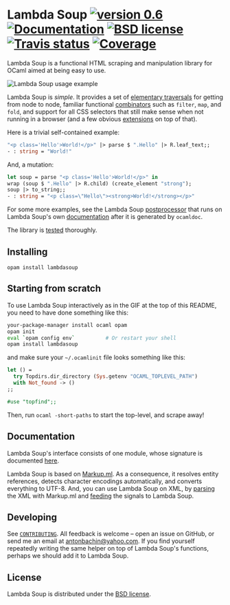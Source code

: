 # Lambda Soup [![version 0.6][version]][releases] [![Documentation][doc-img]][docs] [![BSD license][license-img]][license] [![Travis status][travis-img]][travis] [![Coverage][coveralls-img]][coveralls]

[version]:     https://img.shields.io/badge/version-0.6-blue.svg
[doc-img]:     https://img.shields.io/badge/docs-online-blue.svg
[license-img]: https://img.shields.io/badge/license-BSD-blue.svg
[travis]:      https://travis-ci.org/aantron/lambda-soup/branches
[travis-img]:  https://img.shields.io/travis/aantron/lambda-soup/master.svg
[coveralls]:     https://coveralls.io/github/aantron/lambda-soup?branch=master
[coveralls-img]: https://img.shields.io/coveralls/aantron/lambda-soup/master.svg

Lambda Soup is a functional HTML scraping and manipulation library for OCaml
aimed at being easy to use.

![Lambda Soup usage example][sample]

[sample]: https://raw.githubusercontent.com/aantron/lambda-soup/master/docs/sample.gif

Lambda Soup is *simple*. It provides a set of
[elementary traversals][traversals] for getting from node to node, familiar
functional [combinators][combinators] such as `filter`, `map`, and `fold`, and
support for all CSS selectors that still make sense when not running in a
browser (and a few obvious [extensions][extracss] on top of that).

Here is a trivial self-contained example:

```ocaml
"<p class='Hello'>World!</p>" |> parse $ ".Hello" |> R.leaf_text;;
- : string = "World!"
```

And, a mutation:

```ocaml
let soup = parse "<p class='Hello'>World!</p>" in
wrap (soup $ ".Hello" |> R.child) (create_element "strong");
soup |> to_string;;
- : string = "<p class=\"Hello\"><strong>World!</strong></p>"
```

For some more examples, see the Lambda Soup [postprocessor][postprocess] that
runs on Lambda Soup's own [documentation][docs] after it is generated by
`ocamldoc`.

The library is [tested][tests] thoroughly.

## Installing

    opam install lambdasoup

[contributing-install]: https://github.com/aantron/lambda-soup/blob/master/docs/CONTRIBUTING.md#developing

## Starting from scratch

To use Lambda Soup interactively as in the GIF at the top of this README, you
need to have done something like this:

```sh
your-package-manager install ocaml opam
opam init
eval `opam config env`          # Or restart your shell
opam install lambdasoup
```

and make sure your `~/.ocamlinit` file looks something like this:

```ocaml
let () =
  try Topdirs.dir_directory (Sys.getenv "OCAML_TOPLEVEL_PATH")
  with Not_found -> ()
;;

#use "topfind";;
```

Then, run `ocaml -short-paths` to start the top-level, and scrape away!

## Documentation

Lambda Soup's interface consists of one module, whose signature is documented
[here][docs].

Lambda Soup is based on [Markup.ml][markupml]. As a consequence, it resolves
entity references, detects character encodings automatically, and converts
everything to UTF-8. And, you can use Lambda Soup on XML, by
[parsing][parse_xml] the XML with Markup.ml and [feeding][from_signals] the
signals to Lambda Soup.

[parse_xml]:    http://aantron.github.io/markup.ml/#VALparse_xml
[from_signals]: http://aantron.github.io/lambda-soup/#2_Parsingsignals

## Developing

See [`CONTRIBUTING`][contributing]. All feedback is welcome – open an issue on
GitHub, or send me an email at [antonbachin@yahoo.com][email]. If you find
yourself repeatedly writing the same helper on top of Lambda Soup's functions,
perhaps we should add it to Lambda Soup.

## License

Lambda Soup is distributed under the [BSD license][license].

[docs]:         http://aantron.github.io/lambda-soup
[postprocess]:  https://github.com/aantron/lambda-soup/blob/master/docs/postprocess.ml
[tests]:        https://github.com/aantron/lambda-soup/blob/master/test/test.ml
[contributing]: https://github.com/aantron/lambda-soup/blob/master/docs/CONTRIBUTING.md
[email]:        mailto:antonbachin@yahoo.com
[license]:      https://github.com/aantron/lambda-soup/blob/master/docs/LICENSE
[releases]:     https://github.com/aantron/lambda-soup/releases
[extracss]:     http://aantron.github.io/lambda-soup#VALselect
[traversals]:   http://aantron.github.io/lambda-soup#2_Elementarytraversals
[combinators]:  http://aantron.github.io/lambda-soup#2_Combinators
[markupml]:     https://github.com/aantron/markup.ml

